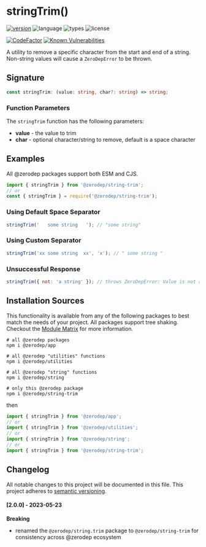 # stringTrim()

[![version](https://img.shields.io/npm/v/@zerodep/string-trim?style=flat-square&color=blue)](https://www.npmjs.com/package/@zerodep/string-trim)
![language](https://img.shields.io/badge/typescript-100%25-blue?style=flat-square)
![types](https://img.shields.io/badge/types-included-blue?style=flat-square)
![license](https://img.shields.io/github/license/cdepage/zerodep?color=blue&style=flat-square)

[![CodeFactor](https://www.codefactor.io/repository/github/cdepage/zerodep/badge)](https://www.codefactor.io/repository/github/cdepage/zerodep)
[![Known Vulnerabilities](https://snyk.io/test/github/cdepage/zerodep/badge.svg)](https://snyk.io/test/github/cdepage/zerodep)

A utility to remove a specific character from the start and end of a string. Non-string values will cause a `ZeroDepError` to be thrown.

## Signature

```typescript
const stringTrim: (value: string, char?: string) => string;
```

### Function Parameters

The `stringTrim` function has the following parameters:

- **value** - the value to trim
- **char** - optional character/string to remove, default is a space character

## Examples

All @zerodep packages support both ESM and CJS.

```javascript
import { stringTrim } from '@zerodep/string-trim';
// or
const { stringTrim } = require('@zerodep/string-trim');
```

### Using Default Space Separator

```javascript
stringTrim('   some string   '); // "some string"
```

### Using Custom Separator

```javascript
stringTrim('xx some string  xx', 'x'); // " some string "
```

### Unsuccessful Response

```javascript
stringTrim({ not: 'a string' }); // throws ZeroDepError: Value is not a string
```

## Installation Sources

This functionality is available from any of the following packages to best match the needs of your project. All packages support tree shaking. Checkout the [Module Matrix](/) for more information.

```shell
# all @zerodep packages
npm i @zerodep/app

# all @zerodep "utilities" functions
npm i @zerodep/utilities

# all @zerodep "string" functions
npm i @zerodep/string

# only this @zerodep package
npm i @zerodep/string-trim
```

then

```javascript
import { stringTrim } from '@zerodep/app';
// or
import { stringTrim } from '@zerodep/utilities';
// or
import { stringTrim } from '@zerodep/string';
// or
import { stringTrim } from '@zerodep/string-trim';
```

## Changelog

All notable changes to this project will be documented in this file. This project adheres to [semantic versioning](https://semver.org/spec/v2.0.0.html).

#### [2.0.0] - 2023-05-23

**Breaking**

- renamed the `@zerodep/string.trim` package to `@zerodep/string-trim` for consistency across @zerodep ecosystem
